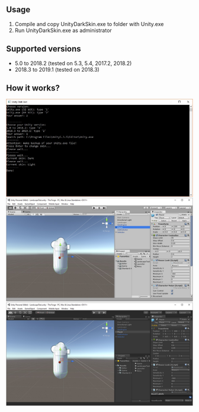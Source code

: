## Usage
1. Compile and copy UnityDarkSkin.exe to folder with Unity.exe
2. Run UnityDarkSkin.exe as administrator

## Supported versions
* 5.0 to 2018.2 (tested on 5.3, 5.4, 2017.2, 2018.2)
* 2018.3 to 2019.1 (tested on 2018.3)

## How it works?

![](Media/Preview.jpg)
![](Media/LightSkin.jpg)
![](Media/DarkSkin.jpg)
